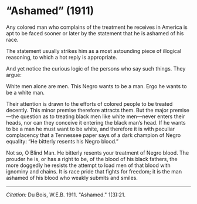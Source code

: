 
# “Ashamed” (1911)

Any colored man who complains of the treatment he receives in America is apt to be faced sooner or later by the statement that he is ashamed of his race.

The statement usually strikes him as a most astounding piece of illogical reasoning, to which a hot reply is appropriate.

And yet notice the curious logic of the persons who say such things. They argue:

White men alone are men. This Negro wants to be a man. Ergo he wants to be a white man.

Their attention is drawn to the efforts of colored people to be treated decently. This minor premise therefore attracts them. But the major premise—the question as to treating black men like white men—never enters their heads, nor can they conceive it entering the black man’s head. If he wants to be a man he must want to be white, and therefore it is with peculiar complacency that a Tennessee paper says of a dark champion of Negro equality: “He bitterly resents his Negro blood.”

Not so, O Blind Man. He bitterly resents your treatment of Negro blood. The prouder he is, or has a right to be, of the blood of his black fathers, the more doggedly he resists the attempt to load men of that blood with ignominy and chains. It is race pride that fights for freedom; it is the man ashamed of his blood who weakly submits and smiles.
________________
*Citation:* Du Bois, W.E.B. 1911. "Ashamed."  1(3):21.
